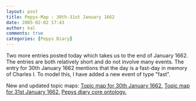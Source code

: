 ```yaml
---
layout: post
title: Pepys-Map : 30th-31st January 1662
date: 2005-02-02 17:43
author: kal
comments: true
categories: [Pepys Diary]
---
```

Two more entries posted today which takes us to the end of January 1662. The entries are both relatively short and do not involve many events. The entry for 30th January 1662 mentions that the day is a fast-day in memory of Charles I. To model this, I have added a new event of type "fast".

<!--more-->
New and updated topic maps:
<a href="http://www.techquila.com/blog/archives/16620130.ltm">Topic map for 30th January 1662.</a>
<a href="http://www.techquila.com/blog/archives/16620131.ltm">Topic map for 31st January 1662.</a>
<a href="http://www.techquila.com/blog/archives/pepys-diary-ontology.ltm">Pepys diary core ontology.</a>

